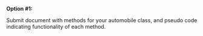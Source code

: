 **Option #1:**

Submit document with methods for your automobile class, and pseudo code indicating functionality of each method.